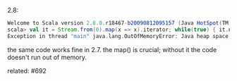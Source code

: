 2.8:
```scala
Welcome to Scala version 2.8.0.r18467-b20090812095157 (Java HotSpot(TM) Client VM, Java 1.5.0_20).
scala> val it = Stream.from(0).map(x => x).iterator; while(true) { it.next } 
Exception in thread "main" java.lang.OutOfMemoryError: Java heap space
```

the same code works fine in 2.7. the map() is crucial; without it the code doesn't run out of memory.

related: #692
